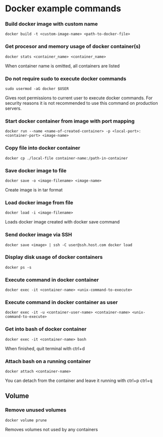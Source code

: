 # Docker example commands

### Build docker image with custom name

```
docker build -t <custom-image-name> <path-to-docker-file>
```

### Get procesor and memory usage of docker container(s)

```
docker stats <container_name> <container_name>
```

When container name is omitted, all containers are listed

### Do not require sudo to execute docker commands

```
sudo usermod -aG docker $USER
```

Gives root permissions to current user to execute docker commands. For security reasons it is
not recommended to use this command on production servers. 

### Start docker container from image with port mapping

```
docker run --name <name-of-created-container> -p <local-port>:<container-port> <image-name>
```

### Copy file into docker container

```
docker cp ./local-file container-name:/path-in-container
```

### Save docker image to file

```
docker save -o <image-filename> <image-name>
```

Create image is in tar format

### Load docker image from file

```
docker load -i <image-filename>
```

Loads docker image created with docker save command

### Send docker image via SSH

```
docker save <image> | ssh -C user@ssh.host.com docker load
```

### Display disk usage of docker containers

```
docker ps -s
```

### Execute command in docker container

```
docker exec -it <container-name> <unix-command-to-execute>
```

### Execute command in docker container as user

```
docker exec -it -u <container-user-name> <container-name> <unix-command-to-execute>
```

### Get into bash of docker container

```
docker exec -it <container-name> bash
```

When finished, quit terminal with ctrl+d

### Attach bash on a running container

```
docker attach <container-name>
```

You can detach from the container and leave it running with ctrl+p ctrl+q

## Volume

### Remove unused volumes

```
docker volume prune
```

Removes volumes not used by any containers
